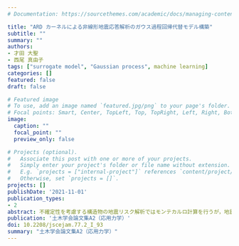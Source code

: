 ```yaml
---
# Documentation: https://sourcethemes.com/academic/docs/managing-content/

title: "ARD カーネルによる非線形地震応答解析のガウス過程回帰代替モデル構築"
subtitle: ""
summary: ""
authors:
- 才田 大聖
- 西尾 真由子
tags: ["surrogate model", "Gaussian process", machine learning]
categories: []
featured: false
draft: false

# Featured image
# To use, add an image named `featured.jpg/png` to your page's folder.
# Focal points: Smart, Center, TopLeft, Top, TopRight, Left, Right, BottomLeft, Bottom, BottomRight.
image:
  caption: ""
  focal_point: ""
  preview_only: false

# Projects (optional).
#   Associate this post with one or more of your projects.
#   Simply enter your project's folder or file name without extension.
#   E.g. `projects = ["internal-project"]` references `content/project/deep-learning/index.md`.
#   Otherwise, set `projects = []`.
projects: []
publishDate: '2021-11-01'
publication_types:
- 2
abstract: 不確定性を考慮する構造物の地震リスク解析ではモンテカルロ計算を行うが，地震動を入力とする非線形時刻歴応答解析で不確定パラメータが高次元となると計算負荷が増加する．そこで本研究では，計算負荷軽減のため，免震 RC 橋脚の地震応答解析を対象に，その入出力関係に対する関連度自動決定（ARD）カーネルを用いたガウス過程回帰での代替モデル構築を行った．地震動特性に依存する橋脚と免震支承での非線形挙動発現に対してガウス過程回帰で適切な代替モデルが構築できることを検証した結果，非線形挙動の有無に関わらず 200 程度の訓練データで，最大応答分布を適切に導出する代替モデルを構築できた．その上で，ARD によって最大変位応答に対する不確定パラメータの寄与度を，異なる非線形性の発現度に対して適切に自動抽出できることを確かめた． 
publication: '土木学会論文集A2（応用力学）'
doi: 10.2208/jscejam.77.2_I_93
summary: "土木学会論文集A2（応用力学）"
---
```

